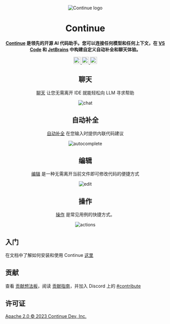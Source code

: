 <div align="center">

![Continue logo](media/readme.png)

</div>

<h1 align="center">Continue</h1>

<div align="center">

**[Continue](https://docs.continue.dev) 是领先的开源 AI 代码助手。您可以连接任何模型和任何上下文，在 [VS Code](https://marketplace.visualstudio.com/items?itemName=Continue.continue) 和 [JetBrains](https://plugins.jetbrains.com/plugin/22707-continue-extension) 中构建自定义自动补全和聊天体验。**

</div>

<div align="center">

<a target="_blank" href="https://opensource.org/licenses/Apache-2.0" style="background:none">
    <img src="https://img.shields.io/badge/License-Apache_2.0-blue.svg" style="height: 22px;" />
</a>
<a target="_blank" href="https://docs.continue.dev" style="background:none">
    <img src="https://img.shields.io/badge/continue_docs-%23BE1B55" style="height: 22px;" />
</a>
<a target="_blank" href="https://discord.gg/vapESyrFmJ" style="background:none">
    <img src="https://img.shields.io/badge/discord-join-continue.svg?labelColor=191937&color=6F6FF7&logo=discord" style="height: 22px;" />
</a>

<p></p>

## 聊天

[聊天](https://continue.dev/docs/chat/how-to-use-it) 让您无需离开 IDE 就能轻松向 LLM 寻求帮助

![chat](docs/static/img/chat.gif)

## 自动补全

[自动补全](https://continue.dev/docs/autocomplete/how-to-use-it) 在您输入时提供内联代码建议

![autocomplete](docs/static/img/autocomplete.gif)

## 编辑

[编辑](https://continue.dev/docs/edit/how-to-use-it) 是一种无需离开当前文件即可修改代码的便捷方式

![edit](docs/static/img/edit.gif)

## 操作

[操作](https://continue.dev/docs/actions/how-to-use-it) 是常见用例的快捷方式。

![actions](docs/static/img/actions.gif)

</div>

## 入门

在文档中了解如何安装和使用 Continue [这里](https://continue.dev/docs/getting-started/install)

## 贡献

查看 [贡献想法板](https://github.com/orgs/continuedev/projects/2)，阅读 [贡献指南](https://github.com/continuedev/continue/blob/main/CONTRIBUTING.md)，并加入 Discord 上的 [#contribute](https://discord.gg/vapESyrFmJ)

## 许可证

[Apache 2.0 © 2023 Continue Dev, Inc.](./LICENSE)
